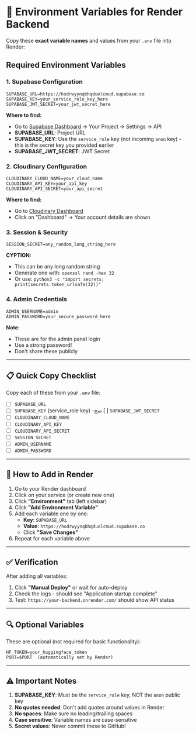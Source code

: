 # 🔐 Environment Variables for Render Backend

Copy these **exact variable names** and values from your `.env` file into Render:

## Required Environment Variables

### 1. Supabase Configuration
```
SUPABASE_URL=https://hodrwyynqbhqduolcmud.supabase.co
SUPABASE_KEY=your_service_role_key_here
SUPABASE_JWT_SECRET=your_jwt_secret_here
```

**Where to find:**
- Go to [Supabase Dashboard](https://supabase.com/dashboard) → Your Project → Settings → API
- **SUPABASE_URL**: Project URL
- **SUPABASE_KEY**: Use the `service_role` key (not incoming `anon` key) - this is the secret key you provided earlier
- **SUPABASE_JWT_SECRET**: JWT Secret

### 2. Cloudinary Configuration
```
CLOUDINARY_CLOUD_NAME=your_cloud_name
CLOUDINARY_API_KEY=your_api_key
CLOUDINARY_API_SECRET=your_api_secret
```

**Where to find:**
- Go to [Cloudinary Dashboard](https://cloudinary.com/console)
- Click on "Dashboard" → Your account details are shown

### 3. Session & Security
```
SESSION_SECRET=any_random_long_string_here
```

**CYPTION:**
- This can be any long random string
- Generate one with: `openssl rand -hex 32`
- Or use: `python3 -c "import secrets; print(secrets.token_urlsafe(32))"`

### 4. Admin Credentials
```
ADMIN_USERNAME=admin
ADMIN_PASSWORD=your_secure_password_here
```

**Note:**
- These are for the admin panel login
- Use a strong password!
- Don't share these publicly

---

## 📋 Quick Copy Checklist

Copy each of these from your `.env` file:

- [ ] `SUPABASE_URL`
- [ ] `SUPABASE_KEY` (service_role key)
-ضح [ ] `SUPABASE_JWT_SECRET`
- [ ] `CLOUDINARY_CLOUD_NAME`
- [ ] `CLOUDINARY_API_KEY`
- [ ] `CLOUDINARY_API_SECRET`
- [ ] `SESSION_SECRET`
- [ ] `ADMIN_USERNAME`
- [ ] `ADMIN_PASSWORD`

---

## 🚀 How to Add in Render

1. Go to your Render dashboard
2. Click on your service (or create new one)
3. Click **"Environment"** tab (left sidebar)
4. Click **"Add Environment Variable"**
5. Add each variable one by one:
   - **Key**: `SUPABASE_URL`
   - **Value**: `https://hodrwyynqbhqduolcmud.supabase.co`
   - Click **"Save Changes"**
6. Repeat for each variable above

---

## ✅ Verification

After adding all variables:
1. Click **"Manual Deploy"** or wait for auto-deploy
2. Check the logs - should see "Application startup complete"
3. Test: `https://your-backend.onrender.com/` should show API status

---

## 🔍 Optional Variables

These are optional (not required for basic functionality):

```
HF_TOKEN=your_huggingface_token
PORT=$PORT  (automatically set by Render)
```

---

## ⚠️ Important Notes

1. **SUPABASE_KEY**: Must be the `service_role` key, NOT the `anon` public key
2. **No quotes needed**: Don't add quotes around values in Render
3. **No spaces**: Make sure no leading/trailing spaces
4. **Case sensitive**: Variable names are case-sensitive
5. **Secret values**: Never commit these to GitHub!

